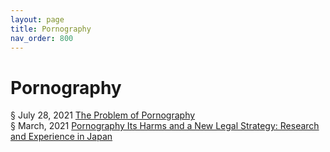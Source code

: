 ```yaml
---
layout: page
title: Pornography 
nav_order: 800
---
```


# Pornography
§ July 28, 2021 [The Problem of Pornography](https://archive-1.bsafes.com/docs/T/The-Problem-of-Pornography/)  
§ March, 2021 [Pornography Its Harms and a New Legal Strategy: Research and Experience in Japan](https://archive-p.bsafes.com/docs/Pornography-Its-Harms-and-a-New-Legal-Strategy-Research-and-Experience-in-Japan/) 
